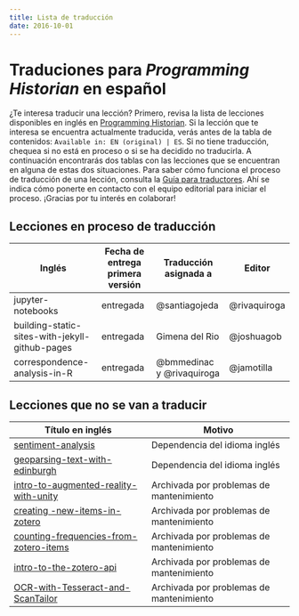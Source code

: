```yaml
---
title: Lista de traducción
date: 2016-10-01
---
```


# Traduciones para *Programming Historian* en español

¿Te interesa traducir una lección? Primero, revisa la lista de lecciones disponibles en inglés en [Programming Historian](http://programminghistorian.org/en/lessons/). Si la lección que te interesa se encuentra actualmente traducida, verás antes de la tabla de contenidos: `Available in: EN (original) | ES`. Si no tiene traducción, chequea si no está en proceso o si se ha decidido no traducirla. A continuación encontrarás dos tablas con las lecciones que se encuentran en alguna de estas dos situaciones. 
Para saber cómo funciona el proceso de traducción de una lección, consulta la [Guía para traductores](https://programminghistorian.org/es/guia-para-traductores). Ahí se indica cómo ponerte en contacto con el equipo editorial para iniciar el proceso.
¡Gracias por tu interés en colaborar!

## Lecciones en proceso de traducción

| Inglés | Fecha de entrega primera versión | Traducción asignada a | Editor |
|  ------------- |  ------------- |  ------------- | ------------- | 
| jupyter-notebooks | entregada |  @santiagojeda | @rivaquiroga |
| building-static-sites-with-jekyll-github-pages| entregada | Gimena del Rio | @joshuagob | 
| correspondence-analysis-in-R | entregada | @bmmedinac y @rivaquiroga | @jamotilla |

## Lecciones que no se van a traducir
| Título en inglés | Motivo
|  ------------- |  ------------- 
| [sentiment-analysis](https://programminghistorian.org/lessons/sentiment-analysis)| Dependencia del idioma inglés | 
| [geoparsing-text-with-edinburgh](https://programminghistorian.org/lessons/geoparsing-text-with-edinburgh)| Dependencia del idioma inglés | 
| [intro-to-augmented-reality-with-unity](http://programminghistorian.org/lessons/intro-to-augmented-reality-with-unity) | Archivada por problemas de mantenimiento | 
| [creating -new-items-in-zotero](http://programminghistorian.org/lessons/creating-new-items-in-zotero) | Archivada por problemas de mantenimiento | 
| [counting-frequencies-from-zotero-items](http://programminghistorian.org/lessons/counting-frequencies-from-zotero-items) | Archivada por problemas de mantenimiento |
| [intro-to-the-zotero-api](https://deploy-preview-612--ph-dev.netlify.com/lessons/retired/intro-to-the-zotero-api) | Archivada por problemas de mantenimiento |
| [OCR-with-Tesseract-and-ScanTailor](https://deploy-preview-612--ph-dev.netlify.com/lessons/retired/OCR-with-Tesseract-and-ScanTailor) | Archivada por problemas de mantenimiento |






